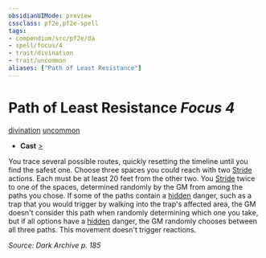 ```yaml
---
obsidianUIMode: preview
cssclass: pf2e,pf2e-spell
tags:
- compendium/src/pf2e/da
- spell/focus/4
- trait/divination
- trait/uncommon
aliases: ["Path of Least Resistance"]
---
```

# Path of Least Resistance *Focus 4*   
[divination](/rules/traits/divination.md)  [uncommon](/rules/traits/uncommon.md)  

- **Cast** [>](/rules/core-rulebook/chapter-9-playing-the-game.md#Actions "Single Action") 

You trace several possible routes, quickly resetting the timeline until you find the safest one. Choose three spaces you could reach with two [Stride](/rules/actions/stride.md) actions. Each must be at least 20 feet from the other two. You [Stride](/rules/actions/stride.md) twice to one of the spaces, determined randomly by the GM from among the paths you chose. If some of the paths contain a [hidden](/rules/conditions.md#Hidden) danger, such as a trap that you would trigger by walking into the trap's affected area, the GM doesn't consider this path when randomly determining which one you take, but if all options have a [hidden](/rules/conditions.md#Hidden) danger, the GM randomly chooses between all three paths. This movement doesn't trigger reactions.

*Source: Dark Archive p. 185*